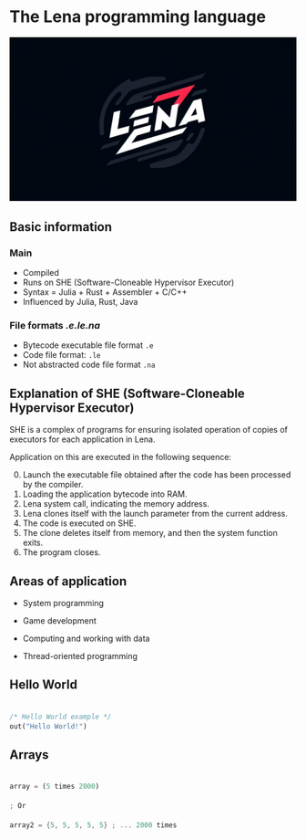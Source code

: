 # The Lena programming language

![Lena logo](.github/img/lena-logo.jpeg)

## Basic information

### Main

* Compiled
* Runs on SHE (Software-Cloneable Hypervisor Executor)
* Syntax = Julia + Rust + Assembler + C/C++
* Influenced by Julia, Rust, Java

### File formats *.e.le.na*

* Bytecode executable file format `.e`
* Code file format: `.le`
* Not abstracted code file format `.na`

## Explanation of SHE (Software-Cloneable Hypervisor Executor)

SHE is a complex of programs for ensuring isolated operation of copies of executors for each application in Lena.

Application on this are executed in the following sequence:

0. Launch the executable file obtained after the code has been processed by the compiler.
1. Loading the application bytecode into RAM.
2. Lena system call, indicating the memory address.
3. Lena clones itself with the launch parameter from the current address.
4. The code is executed on SHE.
5. The clone deletes itself from memory, and then the system function exits.
6. The program closes.

## Areas of application

* System programming

* Game development

* Computing and working with data

* Thread-oriented programming

## Hello World

```rust

/* Hello World example */
out("Hello World!")
```

## Arrays

```rust

array = (5 times 2000)

; Or

array2 = {5, 5, 5, 5, 5} ; ... 2000 times
```
